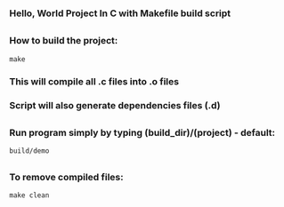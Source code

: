 ### Hello, World Project In C with Makefile build script
##
### How to build the project:
`make`
### This will compile all .c files into .o files
### Script will also generate dependencies files (.d)
##
### Run program simply by typing (build_dir)/(project) - default:
`build/demo`
##
### To remove compiled files:
`make clean`
##
